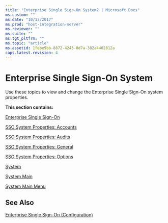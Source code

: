 ```yaml
---
title: "Enterprise Single Sign-On System2 | Microsoft Docs"
ms.custom: ""
ms.date: "10/13/2017"
ms.prod: "host-integration-server"
ms.reviewer: ""
ms.suite: ""
ms.tgt_pltfrm: ""
ms.topic: "article"
ms.assetid: 1febe9bb-8872-4243-8d7a-382a4402812a
caps.latest.revision: 4
---
```

# Enterprise Single Sign-On System
Use these topics to view and change the Enterprise Single Sign-On system properties.  
  
 **This section contains:**  
  
 [Enterprise Single Sign-On](../core/enterprise-single-sign-on.md)  
  
 [SSO System Properties: Accounts](../core/sso-system-properties-accounts.md)  
  
 [SSO System Properties: Audits](../core/sso-system-properties-audits.md)  
  
 [SSO System Properties: General](../core/sso-system-properties-general.md)  
  
 [SSO System Properties: Options](../core/sso-system-properties-options.md)  
  
 [System](../core/system.md)  
  
 [System Main](../core/system-main.md)  
  
 [System Main Menu](../core/system-main-menu.md)  
  
## See Also  
 [Enterprise Single Sign-On (Configuration)](../core/enterprise-single-sign-on-configuration.md)